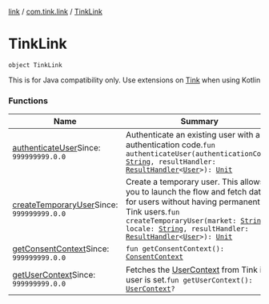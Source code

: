 [link](../../index.md) / [com.tink.link](../index.md) / [TinkLink](./index.md)

# TinkLink

`object TinkLink`

This is for Java compatibility only. Use extensions on [Tink](../../com.tink.core/-tink/index.md) when using Kotlin

### Functions

| Name | Summary |
|---|---|
| [authenticateUser](authenticate-user.md)Since: `999999999.0.0` | Authenticate an existing user with an authentication code.`fun authenticateUser(authenticationCode: `[`String`](https://kotlinlang.org/api/latest/jvm/stdlib/kotlin/-string/index.html)`, resultHandler: `[`ResultHandler`](../../com.tink.service.handler/-result-handler/index.md)`<`[`User`](../../com.tink.model.user/-user/index.md)`>): `[`Unit`](https://kotlinlang.org/api/latest/jvm/stdlib/kotlin/-unit/index.html) |
| [createTemporaryUser](create-temporary-user.md)Since: `999999999.0.0` | Create a temporary user. This allows you to launch the flow and fetch data for users without having permanent Tink users.`fun createTemporaryUser(market: `[`String`](https://kotlinlang.org/api/latest/jvm/stdlib/kotlin/-string/index.html)`, locale: `[`String`](https://kotlinlang.org/api/latest/jvm/stdlib/kotlin/-string/index.html)`, resultHandler: `[`ResultHandler`](../../com.tink.service.handler/-result-handler/index.md)`<`[`User`](../../com.tink.model.user/-user/index.md)`>): `[`Unit`](https://kotlinlang.org/api/latest/jvm/stdlib/kotlin/-unit/index.html) |
| [getConsentContext](get-consent-context.md)Since: `999999999.0.0` | `fun getConsentContext(): `[`ConsentContext`](../../com.tink.link.consent/-consent-context/index.md) |
| [getUserContext](get-user-context.md)Since: `999999999.0.0` | Fetches the [UserContext](../../com.tink.link.core.user/-user-context/index.md) from Tink if a user is set.`fun getUserContext(): `[`UserContext`](../../com.tink.link.core.user/-user-context/index.md)`?` |
